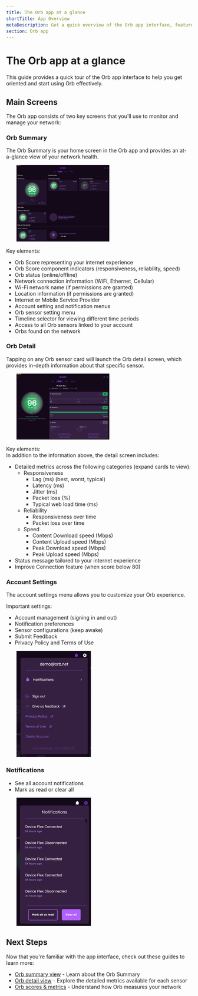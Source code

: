 ```yaml
---
title: The Orb app at a glance
shortTitle: App Overview
metaDescription: Get a quick overview of the Orb app interface, features, and navigation to help you get started.
section: Orb app
---
```


# The Orb app at a glance

This guide provides a quick tour of the Orb app interface to help you get oriented and start using Orb effectively.

## Main Screens

The Orb app consists of two key screens that you'll use to monitor and manage your network:

### Orb Summary

The Orb Summary is your home screen in the Orb app and provides an at-a-glance view of your network health.

<img src="../../images/orb-app/orb-summary-signed-in.png" alt="Orb Summary" width=50% style="margin-left: 2em;">

Key elements:

- Orb Score representing your internet experience
- Orb Score component indicators (responsiveness, reliability, speed)
- Orb status (online/offline)
- Network connection information (WiFi, Ethernet, Cellular)
- Wi-Fi network name (if permissions are granted)
- Location information (if permissions are granted)
- Internet or Mobile Service Provider
- Account setting and notification menus
- Orb sensor setting menu
- Timeline selector for viewing different time periods
- Access to all Orb sensors linked to your account
- Orbs found on the network

### Orb Detail

Tapping on any Orb sensor card will launch the Orb detail screen, which provides in-depth information about that specific sensor.

<img src="../../images/orb-app/orb-detail.png" alt="Orb Detail" width=50% style="margin-left: 2em;">

Key elements: <br>
In addition to the information above, the detail screen includes:

- Detailed metrics across the following categories (expand cards to view):
  - Responsiveness
    - Lag (ms) (best, worst, typical)
    - Latency (ms)
    - Jitter (ms)
    - Packet loss (%)
    - Typical web load time (ms)
  - Reliability
    - Responsiveness over time
    - Packet loss over time
  - Speed
    - Content Download speed (Mbps)
    - Content Upload speed (Mbps)
    - Peak Download speed (Mbps)
    - Peak Upload speed (Mbps)
- Status message tailored to your internet experience
- Improve Connection feature (when score below 80)

### Account Settings

The account settings menu allows you to customize your Orb experience.

Important settings:

- Account management (signing in and out)
- Notification preferences
- Sensor configurations (keep awake)
- Submit Feedback
- Privacy Policy and Terms of Use

<img src="../../images/orb-app/orb-account-menu.png" alt="Orb Account Menu" width=40% style="margin-left: 2em;">

### Notifications

- See all account notifications
- Mark as read or clear all

<img src="../../images/orb-app/notifications.png" alt="Notifications" width=40% style="margin-left: 2em;">

## Next Steps

Now that you're familiar with the app interface, check out these guides to learn more:

- [Orb summary view](/docs/orb-app/orb-summary-view.md) - Learn about the Orb Summary
- [Orb detail view](/docs/orb-app/orb-detail-view.md) - Explore the detailed metrics available for each sensor
- [Orb scores & metrics](/docs/orb-app/orb-scores-metrics.md) - Understand how Orb measures your network
